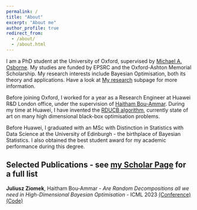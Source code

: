 ```yaml
---
permalink: /
title: "About"
excerpt: "About me"
author_profile: true
redirect_from: 
  - /about/
  - /about.html
---
```


I am a PhD student at the University of Oxford, supervised by [Michael A. Osborne](https://www.robots.ox.ac.uk/~mosb/). 
My studies are funded by EPSRC and the Oxford-Ashton Memorial Scholarship.
My research interests include Bayesian Optimisation, both its theory and applications. Have a look at [My research](https://juliuszziomek.github.io/bo/) subpage for more information.

Before joining Oxford, I worked for a year as a Research Engineer at Huawei R&D London office, under the supervision of [Haitham Bou-Ammar](https://scholar.google.com/citations?user=AE5suDoAAAAJ&hl=en). During my time at Huawei, I have invented the [RDUCB algorithm](https://proceedings.mlr.press/v202/ziomek23a/ziomek23a.pdf), currently state of art on many high dimensional black-box optimisation problems.

Before Huawei, I graduated with an MSc with Distinction in Statistics with Data Science at the University of Edinburgh - the birthplace of Bayesian Statistics. 
I also obtained the best student award for my academic performance during this degree.

Selected Publications - see [my Scholar Page](https://scholar.google.com/citations?user=aOHCQ-AAAAAJ&hl=en) for a full list
------
**Juliusz Ziomek**, Haitham Bou-Ammar - _Are Random Decompositions all we need in High-Dimensional Bayesian Optimisation_ - ICML 2023 [(Conference)](https://proceedings.mlr.press/v202/ziomek23a/ziomek23a.pdf) [(Code)](https://github.com/huawei-noah/HEBO/tree/master/RDUCB)
